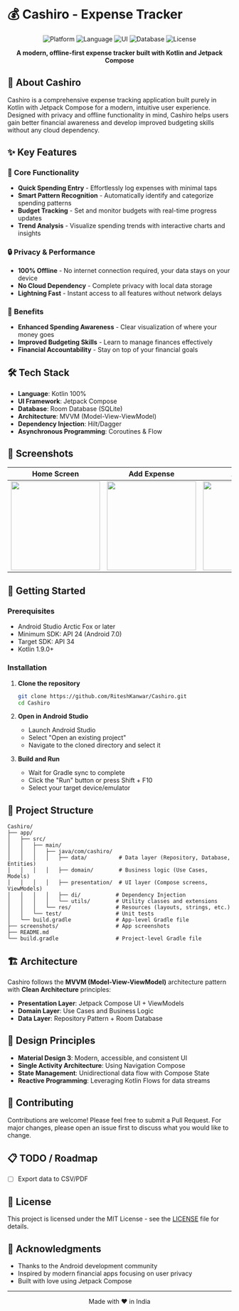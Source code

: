 # 💰 Cashiro - Expense Tracker

<div align="center">
  <img src="https://img.shields.io/badge/Platform-Android-brightgreen.svg?style=flat-square" alt="Platform">
  <img src="https://img.shields.io/badge/Language-Kotlin-blue.svg?style=flat-square" alt="Language">
  <img src="https://img.shields.io/badge/UI-Jetpack%20Compose-orange.svg?style=flat-square" alt="UI">
  <img src="https://img.shields.io/badge/Database-Room-red.svg?style=flat-square" alt="Database">
  <img src="https://img.shields.io/badge/License-MIT-yellow.svg?style=flat-square" alt="License">
</div>

<p align="center">
  <strong>A modern, offline-first expense tracker built with Kotlin and Jetpack Compose</strong>
</p>

## 📱 About Cashiro

Cashiro is a comprehensive expense tracking application built purely in Kotlin with Jetpack Compose for a modern, intuitive user experience. Designed with privacy and offline functionality in mind, Cashiro helps users gain better financial awareness and develop improved budgeting skills without any cloud dependency.

## ✨ Key Features

### 🚀 Core Functionality
- **Quick Spending Entry** - Effortlessly log expenses with minimal taps
- **Smart Pattern Recognition** - Automatically identify and categorize spending patterns
- **Budget Tracking** - Set and monitor budgets with real-time progress updates
- **Trend Analysis** - Visualize spending trends with interactive charts and insights

### 🔒 Privacy & Performance
- **100% Offline** - No internet connection required, your data stays on your device
- **No Cloud Dependency** - Complete privacy with local data storage
- **Lightning Fast** - Instant access to all features without network delays

### 🎯 Benefits
- **Enhanced Spending Awareness** - Clear visualization of where your money goes
- **Improved Budgeting Skills** - Learn to manage finances effectively
- **Financial Accountability** - Stay on top of your financial goals

## 🛠️ Tech Stack

- **Language**: Kotlin 100%
- **UI Framework**: Jetpack Compose
- **Database**: Room Database (SQLite)
- **Architecture**: MVVM (Model-View-ViewModel)
- **Dependency Injection**: Hilt/Dagger
- **Asynchronous Programming**: Coroutines & Flow

## 📸 Screenshots

<!-- Add your app screenshots here -->
| Home Screen | Add Expense | Analytics | Budget Tracker |
|-------------|-------------|-----------|----------------|
| <img src="screenshots/home.png" width="200"/> | <img src="screenshots/add_expense.png" width="200"/> | <img src="screenshots/analytics.png" width="200"/> | <img src="screenshots/budget.png" width="200"/> |

## 🚀 Getting Started

### Prerequisites
- Android Studio Arctic Fox or later
- Minimum SDK: API 24 (Android 7.0)
- Target SDK: API 34
- Kotlin 1.9.0+

### Installation

1. **Clone the repository**
   ```bash
   git clone https://github.com/RiteshKanwar/Cashiro.git
   cd Cashiro
   ```

2. **Open in Android Studio**
   - Launch Android Studio
   - Select "Open an existing project"
   - Navigate to the cloned directory and select it

3. **Build and Run**
   - Wait for Gradle sync to complete
   - Click the "Run" button or press Shift + F10
   - Select your target device/emulator

## 📂 Project Structure

```
Cashiro/
├── app/
│   ├── src/
│   │   ├── main/
│   │   │   ├── java/com/cashiro/
│   │   │   │   ├── data/          # Data layer (Repository, Database, Entities)
│   │   │   │   ├── domain/        # Business logic (Use Cases, Models)
│   │   │   │   ├── presentation/  # UI layer (Compose screens, ViewModels)
│   │   │   │   ├── di/           # Dependency Injection
│   │   │   │   └── utils/        # Utility classes and extensions
│   │   │   └── res/              # Resources (layouts, strings, etc.)
│   │   └── test/                 # Unit tests
│   └── build.gradle              # App-level Gradle file
├── screenshots/                  # App screenshots
├── README.md
└── build.gradle                  # Project-level Gradle file
```

## 🏗️ Architecture

Cashiro follows the **MVVM (Model-View-ViewModel)** architecture pattern with **Clean Architecture** principles:

- **Presentation Layer**: Jetpack Compose UI + ViewModels
- **Domain Layer**: Use Cases and Business Logic
- **Data Layer**: Repository Pattern + Room Database

## 🎨 Design Principles

- **Material Design 3**: Modern, accessible, and consistent UI
- **Single Activity Architecture**: Using Navigation Compose
- **State Management**: Unidirectional data flow with Compose State
- **Reactive Programming**: Leveraging Kotlin Flows for data streams

## 🤝 Contributing

Contributions are welcome! Please feel free to submit a Pull Request. For major changes, please open an issue first to discuss what you would like to change.


## 📋 TODO / Roadmap

- [ ] Export data to CSV/PDF

## 📄 License

This project is licensed under the MIT License - see the [LICENSE](LICENSE) file for details.


## 🙏 Acknowledgments

- Thanks to the Android development community
- Inspired by modern financial apps focusing on user privacy
- Built with love using Jetpack Compose

---

<div align="center">
  <p>Made with ❤️ in India</p>
</div>
